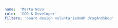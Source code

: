 ```yaml
---
name:  'Marta Novo'
role:  'CCO & Developer'
filters: 'board design voluntariadoUP dragAndShop'
---
```

